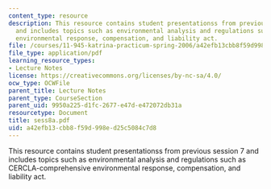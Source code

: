 ```yaml
---
content_type: resource
description: This resource contains student presentationss from previous session 7
  and includes topics such as environmental analysis and regulations such as CERCLA-comprehensive
  environmental response, compensation, and liability act.
file: /courses/11-945-katrina-practicum-spring-2006/a42efb13cbb8f59d998ed25c5084c7d8_sess8a.pdf
file_type: application/pdf
learning_resource_types:
- Lecture Notes
license: https://creativecommons.org/licenses/by-nc-sa/4.0/
ocw_type: OCWFile
parent_title: Lecture Notes
parent_type: CourseSection
parent_uid: 9950a225-d1fc-2677-e47d-e472072db31a
resourcetype: Document
title: sess8a.pdf
uid: a42efb13-cbb8-f59d-998e-d25c5084c7d8
---
```

This resource contains student presentationss from previous session 7 and includes topics such as environmental analysis and regulations such as CERCLA-comprehensive environmental response, compensation, and liability act.